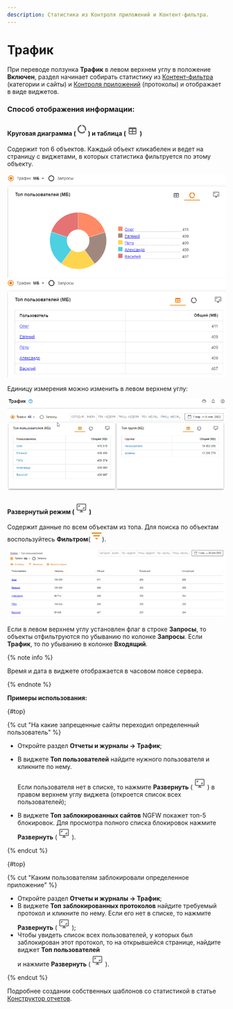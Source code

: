 ```yaml
---
description: Статистика из Контроля приложений и Контент-фильтра.
---
```


# Трафик
 
При переводе ползунка **Трафик** в левом верхнем углу в положение **Включен**, раздел начинает собирать статистику из [Контент-фильтра](../access-rules/content-filter/README.md) (категории и сайты) и [Контроля приложений](../access-rules/application-control.md) (протоколы) и отображает в виде виджетов. 

### Способ отображения информации:

#### Круговая диаграмма (![](../../../_images/icon-pie-chart.png)) и таблица (![](../../../_images/icon-table.png)) 

Содержит топ 6 объектов. Каждый объект кликабелен и ведет на страницу с виджетами, в которых статистика фильтруется по этому объекту. 
  
![](../../../_images/traffic1.png) ![](../../../_images/traffic.png)

Единицу измерения можно изменить в левом верхнем углу:
 
![](../../../_images/traffic.gif)

#### Развернутый режим (![](../../../_images/icon-expand.png)) 

Содержит данные по всем объектам из топа. Для поиска по объектам воспользуйтесь **Фильтром**(![](../../../_images/icon-filter.png)).
   
![](../../../_images/traffic2.png)

Если в левом верхнем углу установлен флаг в строке **Запросы**, то объекты отфильтруются по убыванию по колонке **Запросы**. Если **Трафик**, то по убыванию в колонке **Входящий**.

{% note info %}

Время и дата в виджете отображается в часовом поясе сервера.

{% endnote %}

**Примеры использования:** 

{#top}

{% cut "На какие запрещенные сайты переходил определенный пользователь" %}

* Откройте раздел **Отчеты и журналы -> Трафик**;
* В виджете **Топ пользователей** найдите нужного пользователя и кликните по нему. 
  
  Если пользователя нет в списке, то нажмите **Развернуть** (![](../../../_images/icon-expand.png)) в правом верхнем углу виджета (откроется список всех пользователей);
* В виджете **Топ заблокированных сайтов** NGFW покажет топ-5 блокировок. Для просмотра полного списка блокировок нажмите **Развернуть** (![](../../../_images/icon-expand.png)).

{% endcut %}

{#top}

{% cut "Каким пользователям заблокировали определенное приложение" %}

* Откройте раздел **Отчеты и журналы -> Трафик**;
* В виджете **Топ заблокированных протоколов** найдите требуемый протокол и кликните по нему. Если его нет в списке, то нажмите **Развернуть** (![](../../../_images/icon-expand.png));
* Чтобы увидеть список всех пользователей, у которых был заблокирован этот протокол, то на открывшейся странице, найдите виджет **Топ пользователей** \
   и нажмите **Развернуть** (![](../../../_images/icon-expand.png)).

{% endcut %}

Подробнее создании собственных шаблонов со статистикой в статье [Конструктор отчетов](report-designer.md). 